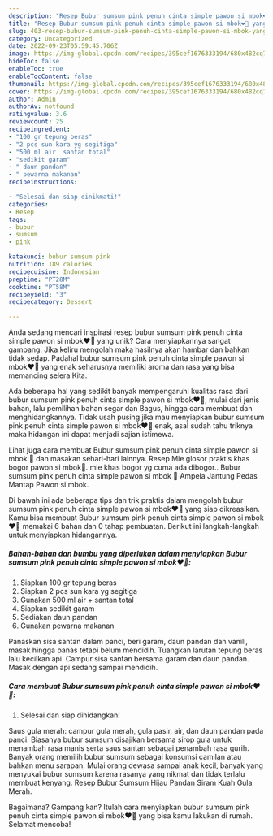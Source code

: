 ```yaml
---
description: "Resep Bubur sumsum pink penuh cinta simple pawon si mbok❤💝 yang Enak"
title: "Resep Bubur sumsum pink penuh cinta simple pawon si mbok❤💝 yang Enak"
slug: 403-resep-bubur-sumsum-pink-penuh-cinta-simple-pawon-si-mbok-yang-enak
category: Uncategorized
date: 2022-09-23T05:59:45.706Z
image: https://img-global.cpcdn.com/recipes/395cef1676333194/680x482cq70/bubur-sumsum-pink-penuh-cinta-simple-pawon-si-mbok-foto-resep-utama.jpg
hideToc: false
enableToc: true
enableTocContent: false
thumbnail: https://img-global.cpcdn.com/recipes/395cef1676333194/680x482cq70/bubur-sumsum-pink-penuh-cinta-simple-pawon-si-mbok-foto-resep-utama.jpg
cover: https://img-global.cpcdn.com/recipes/395cef1676333194/680x482cq70/bubur-sumsum-pink-penuh-cinta-simple-pawon-si-mbok-foto-resep-utama.jpg
author: Admin
authorAv: notfound
ratingvalue: 3.6
reviewcount: 25
recipeingredient:
- "100 gr tepung beras"
- "2 pcs sun kara yg segitiga"
- "500 ml air  santan total"
- "sedikit garam"
- " daun pandan"
- " pewarna makanan"
recipeinstructions:

- "Selesai dan siap dinikmati!"
categories:
- Resep
tags:
- bubur
- sumsum
- pink

katakunci: bubur sumsum pink 
nutrition: 189 calories
recipecuisine: Indonesian
preptime: "PT28M"
cooktime: "PT58M"
recipeyield: "3"
recipecategory: Dessert

---
```





Anda sedang mencari inspirasi resep bubur sumsum pink penuh cinta simple pawon si mbok❤💝 yang unik? Cara menyiapkannya sangat gampang. Jika keliru mengolah maka hasilnya akan hambar dan bahkan tidak sedap. Padahal bubur sumsum pink penuh cinta simple pawon si mbok❤💝 yang enak seharusnya memiliki aroma dan rasa yang bisa memancing selera Kita.





Ada beberapa hal yang sedikit banyak mempengaruhi kualitas rasa dari bubur sumsum pink penuh cinta simple pawon si mbok❤💝, mulai dari jenis bahan, lalu pemilihan bahan segar dan Bagus, hingga cara membuat dan menghidangkannya. Tidak usah pusing jika mau menyiapkan bubur sumsum pink penuh cinta simple pawon si mbok❤💝 enak,      asal sudah tahu triknya maka hidangan ini dapat menjadi sajian istimewa.














Lihat juga cara membuat Bubur sumsum pink penuh cinta simple pawon si mbok 💝 dan masakan sehari-hari lainnya. Resep Mie glosor praktis khas bogor pawon si mbok🍜. mie khas bogor yg cuma ada dibogor.. Bubur sumsum pink penuh cinta simple pawon si mbok 💝 Ampela Jantung Pedas Mantap Pawon si mbok.






Di bawah ini ada beberapa tips dan trik praktis dalam mengolah bubur sumsum pink penuh cinta simple pawon si mbok❤💝 yang siap dikreasikan. Kamu bisa membuat Bubur sumsum pink penuh cinta simple pawon si mbok❤💝 memakai 6 bahan dan 0 tahap pembuatan. Berikut ini langkah-langkah untuk menyiapkan hidangannya.

<!--inarticleads1-->

##### Bahan-bahan dan bumbu yang diperlukan dalam menyiapkan Bubur sumsum pink penuh cinta simple pawon si mbok❤💝:

1. Siapkan 100 gr tepung beras
1. Siapkan 2 pcs sun kara yg segitiga
1. Gunakan 500 ml air + santan total
1. Siapkan sedikit garam
1. Sediakan  daun pandan
1. Gunakan  pewarna makanan


Panaskan sisa santan dalam panci, beri garam, daun pandan dan vanili, masak hingga panas tetapi belum mendidih. Tuangkan larutan tepung beras lalu kecilkan api. Campur sisa santan bersama garam dan daun pandan. Masak dengan api sedang sampai mendidih. 

<!--inarticleads2-->

##### Cara membuat Bubur sumsum pink penuh cinta simple pawon si mbok❤💝:


1. Selesai dan siap dihidangkan!

Saus gula merah: campur gula merah, gula pasir, air, dan daun pandan pada panci. Biasanya bubur sumsum disajikan bersama sirop gula untuk menambah rasa manis serta saus santan sebagai penambah rasa gurih. Banyak orang memilih bubur sumsum sebagai konsumsi camilan atau bahkan menu sarapan. Mulai orang dewasa sampai anak kecil, banyak yang menyukai bubur sumsum karena rasanya yang nikmat dan tidak terlalu membuat kenyang. Resep Bubur Sumsum Hijau Pandan Siram Kuah Gula Merah. 

Bagaimana? Gampang kan? Itulah cara menyiapkan bubur sumsum pink penuh cinta simple pawon si mbok❤💝 yang bisa kamu lakukan di rumah. Selamat mencoba!
